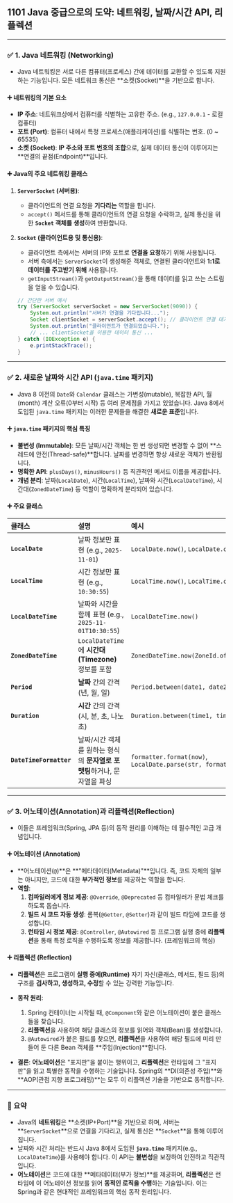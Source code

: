 ## 1101 Java 중급으로의 도약: 네트워킹, 날짜/시간 API, 리플렉션

---

### ✅ 1. Java 네트워킹 (Networking)

*   Java 네트워킹은 서로 다른 컴퓨터(프로세스) 간에 데이터를 교환할 수 있도록 지원하는 기능입니다. 모든 네트워크 통신은 **소켓(Socket)**을 기반으로 합니다.

#### ➕ 네트워킹의 기본 요소

*   **IP 주소**: 네트워크상에서 컴퓨터를 식별하는 고유한 주소. (e.g., `127.0.0.1` - 로컬 컴퓨터)
*   **포트 (Port)**: 컴퓨터 내에서 특정 프로세스(애플리케이션)를 식별하는 번호. (0 ~ 65535)
*   **소켓 (Socket)**: **IP 주소와 포트 번호의 조합**으로, 실제 데이터 통신이 이루어지는 **연결의 끝점(Endpoint)**입니다.

#### ➕ Java의 주요 네트워킹 클래스

1.  **`ServerSocket` (서버용)**:
    *   클라이언트의 연결 요청을 **기다리는** 역할을 합니다.
    *   `accept()` 메서드를 통해 클라이언트의 연결 요청을 수락하고, 실제 통신을 위한 **`Socket` 객체를 생성**하여 반환합니다.

2.  **`Socket` (클라이언트용 및 통신용)**:
    *   클라이언트 측에서는 서버의 IP와 포트로 **연결을 요청**하기 위해 사용됩니다.
    *   서버 측에서는 `ServerSocket`이 생성해준 객체로, 연결된 클라이언트와 **1:1로 데이터를 주고받기 위해** 사용됩니다.
    *   `getInputStream()`과 `getOutputStream()`을 통해 데이터를 읽고 쓰는 스트림을 얻을 수 있습니다.

    ```java
    // 간단한 서버 예시
    try (ServerSocket serverSocket = new ServerSocket(9090)) {
        System.out.println("서버가 연결을 기다립니다...");
        Socket clientSocket = serverSocket.accept(); // 클라이언트 연결 대기
        System.out.println("클라이언트가 연결되었습니다.");
        // ... clientSocket을 이용한 데이터 통신 ...
    } catch (IOException e) {
        e.printStackTrace();
    }
    ```

---

### ✅ 2. 새로운 날짜와 시간 API (`java.time` 패키지)

*   Java 8 이전의 `Date`와 `Calendar` 클래스는 가변성(mutable), 복잡한 API, 월(month) 계산 오류(0부터 시작) 등 여러 문제점을 가지고 있었습니다. Java 8에서 도입된 `java.time` 패키지는 이러한 문제들을 해결한 **새로운 표준**입니다.

#### ➕ `java.time` 패키지의 핵심 특징

*   **불변성 (Immutable)**: 모든 날짜/시간 객체는 한 번 생성되면 변경할 수 없어 **스레드에 안전(Thread-safe)**합니다. 날짜를 변경하면 항상 새로운 객체가 반환됩니다.
*   **명확한 API**: `plusDays()`, `minusHours()` 등 직관적인 메서드 이름을 제공합니다.
*   **개념 분리**: 날짜(`LocalDate`), 시간(`LocalTime`), 날짜와 시간(`LocalDateTime`), 시간대(`ZonedDateTime`) 등 역할이 명확하게 분리되어 있습니다.

#### ➕ 주요 클래스

| 클래스 | 설명 | 예시 |
| :--- | :--- | :--- |
| **`LocalDate`** | 날짜 정보만 표현 (e.g., `2025-11-01`) | `LocalDate.now()`, `LocalDate.of(2025, 11, 1)` |
| **`LocalTime`** | 시간 정보만 표현 (e.g., `10:30:55`) | `LocalTime.now()`, `LocalTime.of(10, 30)` |
| **`LocalDateTime`** | 날짜와 시간을 함께 표현 (e.g., `2025-11-01T10:30:55`) | `LocalDateTime.now()` |
| **`ZonedDateTime`** | `LocalDateTime`에 **시간대(Timezone)** 정보를 포함 | `ZonedDateTime.now(ZoneId.of("Asia/Seoul"))` |
| **`Period`** | **날짜** 간의 간격 (년, 월, 일) | `Period.between(date1, date2)` |
| **`Duration`** | **시간** 간의 간격 (시, 분, 초, 나노초) | `Duration.between(time1, time2)` |
| **`DateTimeFormatter`** | 날짜/시간 객체를 원하는 형식의 **문자열로 포맷팅**하거나, 문자열을 파싱 | `formatter.format(now)`, `LocalDate.parse(str, formatter)` |

---

### ✅ 3. 어노테이션(Annotation)과 리플렉션(Reflection)

*   이들은 프레임워크(Spring, JPA 등)의 동작 원리를 이해하는 데 필수적인 고급 개념입니다.

#### ➕ 어노테이션 (Annotation)

*   **어노테이션(`@`)**은 **"메타데이터(Metadata)"**입니다. 즉, 코드 자체의 일부는 아니지만, 코드에 대한 **부가적인 정보**를 제공하는 역할을 합니다.
*   **역할**:
    1.  **컴파일러에게 정보 제공**: `@Override`, `@Deprecated` 등 컴파일러가 문법 체크를 하도록 돕습니다.
    2.  **빌드 시 코드 자동 생성**: 롬복(`@Getter`, `@Setter`)과 같이 빌드 타임에 코드를 생성합니다.
    3.  **런타임 시 정보 제공**: `@Controller`, `@Autowired` 등 프로그램 실행 중에 **리플렉션**을 통해 특정 로직을 수행하도록 정보를 제공합니다. (프레임워크의 핵심)

#### ➕ 리플렉션 (Reflection)

*   **리플렉션**은 프로그램이 **실행 중에(Runtime)** 자기 자신(클래스, 메서드, 필드 등)의 구조를 **검사하고, 생성하고, 수정**할 수 있는 강력한 기능입니다.
*   **동작 원리**:
    1.  Spring 컨테이너는 시작될 때, `@Component`와 같은 어노테이션이 붙은 클래스들을 찾습니다.
    2.  **리플렉션**을 사용하여 해당 클래스의 정보를 읽어와 객체(Bean)를 생성합니다.
    3.  `@Autowired`가 붙은 필드를 찾으면, **리플렉션**을 사용하여 해당 필드에 미리 만들어 둔 다른 Bean 객체를 **주입(Injection)**합니다.

*   **결론**: **어노테이션**은 "표지판"을 붙이는 행위이고, **리플렉션**은 런타임에 그 "표지판"을 읽고 특별한 동작을 수행하는 기술입니다. Spring의 **DI(의존성 주입)**와 **AOP(관점 지향 프로그래밍)**는 모두 이 리플렉션 기술을 기반으로 동작합니다.

---

### 📌 요약

*   Java의 **네트워킹**은 **소켓(IP+Port)**을 기반으로 하며, 서버는 **`ServerSocket`**으로 연결을 기다리고, 실제 통신은 **`Socket`**을 통해 이루어집니다.
*   날짜와 시간 처리는 반드시 Java 8에서 도입된 **`java.time`** 패키지(e.g., `LocalDateTime`)를 사용해야 합니다. 이 API는 **불변성**을 보장하여 안전하고 직관적입니다.
*   **어노테이션**은 코드에 대한 **메타데이터(부가 정보)**를 제공하며, **리플렉션**은 런타임에 이 어노테이션 정보를 읽어 **동적인 로직을 수행**하는 기술입니다. 이는 Spring과 같은 현대적인 프레임워크의 핵심 동작 원리입니다.